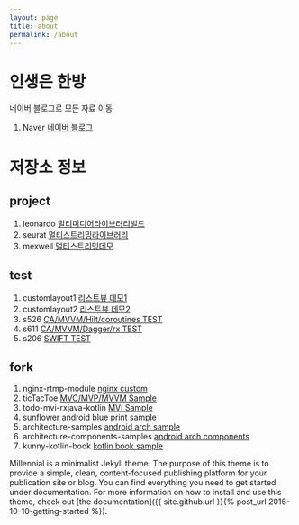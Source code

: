 ```yaml
---
layout: page
title: about
permalink: /about
---
```


# 인생은 한방

네이버 블로그로 모든 자료 이동
1. Naver [네이버 블로그](https://blog.naver.com/parkkw09/)

# 저장소 정보

## project

1. leonardo [멀티미디어라이브러리빌드](https://github.com/parkkw09/leonardo.git)
2. seurat [멀티스트리밍라이브러리](https://github.com/parkkw09/seurat.git)
3. mexwell [멀티스트리밍데모](https://github.com/parkkw09/mexwell.git)

## test

1. customlayout1 [리스트뷰 데모1](https://github.com/parkkw09/customlayout1.git)
2. customlayout2 [리스트뷰 데모2](https://github.com/parkkw09/customlayout2.git)
3. s526 [CA/MVVM/Hilt/coroutines TEST](https://github.com/parkkw09/s526)
4. s611 [CA/MVVM/Dagger/rx TEST](https://github.com/parkkw09/s611)
5. s206 [SWIFT TEST](https://github.com/parkkw09/s206)

## fork

1. nginx-rtmp-module [nginx custom](https://github.com/parkkw09/nginx-rtmp-module.git)
2. ticTacToe [MVC/MVP/MVVM Sample](https://github.com/parkkw09/ticTacToe.git)
3. todo-mvi-rxjava-kotlin [MVI Sample](https://github.com/parkkw09/todo-mvi-rxjava-kotlin.git)
4. sunflower [android blue print sample](https://github.com/parkkw09/sunflower.git)
5. architecture-samples [android arch sample](https://github.com/parkkw09/architecture-samples.git)
6. architecture-components-samples [android arch components](https://github.com/parkkw09/architecture-components-samples.git)
7. kunny-kotlin-book [kotlin book sample](https://github.com/parkkw09/kunny-kotlin-book.git)

Millennial is a minimalist Jekyll theme. The purpose of this theme is to provide a simple, clean, content-focused publishing platform for your publication site or blog. You can find everything you need to get started under documentation. For more information on how to install and use this theme, check out [the documentation]({{ site.github.url }}{% post_url 2016-10-10-getting-started %}).
